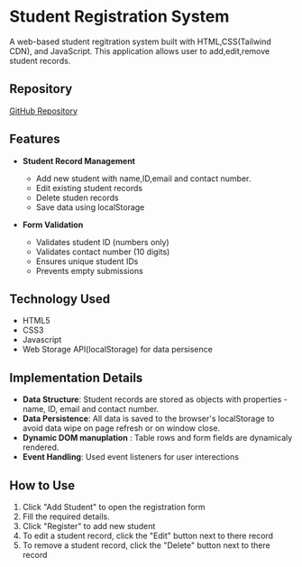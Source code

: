 # Student Registration System

A web-based student regitration system built with HTML,CSS(Tailwind CDN), and JavaScript.
This application allows user to add,edit,remove student records.

## Repository

[GitHub Repository](https://github.com/Adrish24/assignment-student-registration-system)

## Features

- **Student Record Management**
  - Add new student with name,ID,email and contact number.
  - Edit existing student records
  - Delete studen records
  - Save data using localStorage

- **Form Validation**
  - Validates student ID (numbers only)
  - Validates contact number (10 digits)
  - Ensures unique student IDs
  - Prevents empty submissions

## Technology Used
- HTML5
- CSS3
- Javascript
- Web Storage API(localStorage) for data persisence

## Implementation Details
- **Data Structure**: Student records are stored as objects with properties - name, ID, email and contact number.
- **Data Persistence**: All data is saved to the browser's localStorage to avoid data wipe on page refresh or on window close.
- **Dynamic DOM manuplation** : Table rows and form fields are dynamicaly rendered.
- **Event Handling**: Used event listeners for user interections

## How to Use

1. Click "Add Student" to open the registration form
2. Fill the required details.
3. Click "Register" to add new student
4. To edit a student record, click the "Edit" button next to there record
5. To remove a student record, click the "Delete" button next to there record





